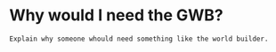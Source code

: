 
Why would I need the GWB?
=========================


```{todo}
Explain why someone whould need something like the world builder.
```